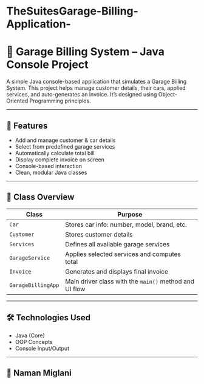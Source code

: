 # TheSuitesGarage-Billing-Application-
# 🚗 Garage Billing System – Java Console Project

A simple Java console-based application that simulates a Garage Billing System. This project helps manage customer details, their cars, applied services, and auto-generates an invoice. It’s designed using Object-Oriented Programming principles.

---

## 🔧 Features

- Add and manage customer & car details
- Select from predefined garage services
- Automatically calculate total bill
- Display complete invoice on screen
- Console-based interaction
- Clean, modular Java classes

---

## 🧩 Class Overview

| Class             | Purpose                                                         |
|------------------|-----------------------------------------------------------------|
| `Car`            | Stores car info: number, model, brand, etc.                     |
| `Customer`       | Stores customer details                                         |
| `Services`       | Defines all available garage services                           |
| `GarageService`  | Applies selected services and computes total                    |
| `Invoice`        | Generates and displays final invoice                            |
| `GarageBillingApp` | Main driver class with the `main()` method and UI flow        |

---


## 🛠 Technologies Used

- Java (Core)
- OOP Concepts
- Console Input/Output

---

## 👤 Naman Miglani

